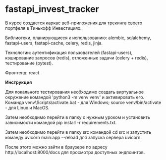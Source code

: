 # fastapi_invest_tracker
В курсе создается каркас веб-приложения для трекинга своего портфеля в Тинькофф Инвестициях.

Библиотеки, планирующиеся к использованию: alembic, sqlalchemy, fastapi-users, fastapi-cache, celery, redis, jinja.

Технологии: аутентификация пользователей (fastapi-users), кэширование запросов (redis), отложенные задачи (celery + redis), тестирование (pytest).

Фронтенд: react.

**Инструкция**

Для локального тестирования необходимо создать виртуальное окружение командой 'python3 -m venv venv' и активировать его. Команда venv\Scripts\activate.bat - для Windows; source venv/bin/activate - для Linux и MacOS.

Затем необходимо перейти в папку с нужным уроком и установить зависимости командой pip install -r requirements.txt.

Затем необходимо перейти в папку src командой cd src и запустить команду uvicorn main:app --reload для запуска сервера uvicorn.

После этого можно зайти в браузере по адресу http://localhost:8000/docs для просмотра доступных эндпоинтов.
